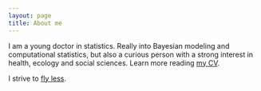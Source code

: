 ```yaml
---
layout: page
title: About me
---
```



I am a young doctor in statistics. Really into Bayesian modeling and computational statistics, but also a curious person with a strong interest in health, ecology and social sciences. Learn more reading [my CV](https://github.com/SebastienCoube/SebastienCoube/blob/main/CV_S_COUBE_SISQUEILLE.pdf).

I strive to [fly less](https://sites.tufts.edu/flyingless/). 
